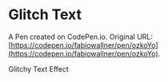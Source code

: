 # Glitch Text

A Pen created on CodePen.io. Original URL: [https://codepen.io/fabiowallner/pen/ozkoYo](https://codepen.io/fabiowallner/pen/ozkoYo).

Glitchy Text Effect
